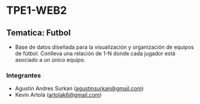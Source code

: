 # TPE1-WEB2

## Tematica: Futbol
- Base de datos diseñada para la visualización y organización de equipos de fútbol. Conlleva una relación de 1-N donde cada jugador está asociado a un único equipo.

### Integrantes
- Agustin Andres Surkan (agustinsurkan@gmail.com)
- Kevin Artola (artolak6@gmail.com)
